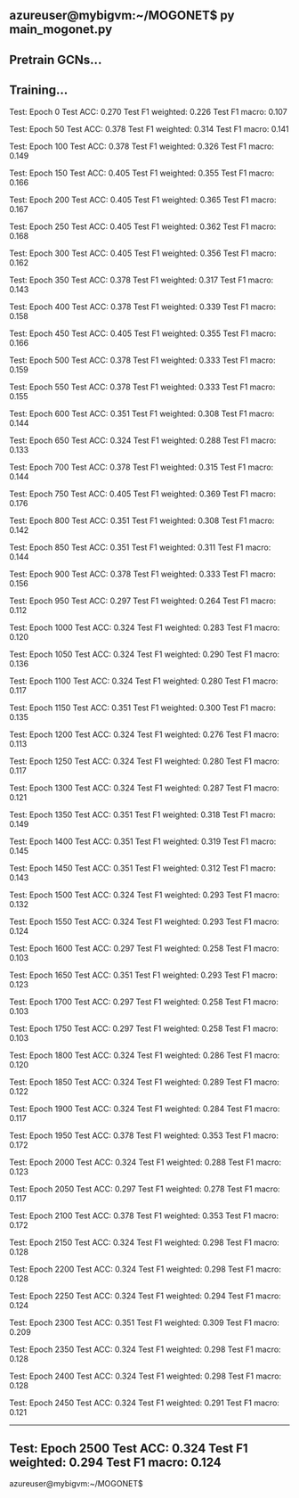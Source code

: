 azureuser@mybigvm:~/MOGONET$ py main_mogonet.py 
--
Pretrain GCNs...
--
Training...
--

Test: Epoch 0
Test ACC: 0.270
Test F1 weighted: 0.226
Test F1 macro: 0.107


Test: Epoch 50
Test ACC: 0.378
Test F1 weighted: 0.314
Test F1 macro: 0.141


Test: Epoch 100
Test ACC: 0.378
Test F1 weighted: 0.326
Test F1 macro: 0.149


Test: Epoch 150
Test ACC: 0.405
Test F1 weighted: 0.355
Test F1 macro: 0.166


Test: Epoch 200
Test ACC: 0.405
Test F1 weighted: 0.365
Test F1 macro: 0.167


Test: Epoch 250
Test ACC: 0.405
Test F1 weighted: 0.362
Test F1 macro: 0.168


Test: Epoch 300
Test ACC: 0.405
Test F1 weighted: 0.356
Test F1 macro: 0.162


Test: Epoch 350
Test ACC: 0.378
Test F1 weighted: 0.317
Test F1 macro: 0.143


Test: Epoch 400
Test ACC: 0.378
Test F1 weighted: 0.339
Test F1 macro: 0.158


Test: Epoch 450
Test ACC: 0.405
Test F1 weighted: 0.355
Test F1 macro: 0.166


Test: Epoch 500
Test ACC: 0.378
Test F1 weighted: 0.333
Test F1 macro: 0.159


Test: Epoch 550
Test ACC: 0.378
Test F1 weighted: 0.333
Test F1 macro: 0.155


Test: Epoch 600
Test ACC: 0.351
Test F1 weighted: 0.308
Test F1 macro: 0.144


Test: Epoch 650
Test ACC: 0.324
Test F1 weighted: 0.288
Test F1 macro: 0.133


Test: Epoch 700
Test ACC: 0.378
Test F1 weighted: 0.315
Test F1 macro: 0.144


Test: Epoch 750
Test ACC: 0.405
Test F1 weighted: 0.369
Test F1 macro: 0.176


Test: Epoch 800
Test ACC: 0.351
Test F1 weighted: 0.308
Test F1 macro: 0.142


Test: Epoch 850
Test ACC: 0.351
Test F1 weighted: 0.311
Test F1 macro: 0.144


Test: Epoch 900
Test ACC: 0.378
Test F1 weighted: 0.333
Test F1 macro: 0.156


Test: Epoch 950
Test ACC: 0.297
Test F1 weighted: 0.264
Test F1 macro: 0.112


Test: Epoch 1000
Test ACC: 0.324
Test F1 weighted: 0.283
Test F1 macro: 0.120


Test: Epoch 1050
Test ACC: 0.324
Test F1 weighted: 0.290
Test F1 macro: 0.136


Test: Epoch 1100
Test ACC: 0.324
Test F1 weighted: 0.280
Test F1 macro: 0.117


Test: Epoch 1150
Test ACC: 0.351
Test F1 weighted: 0.300
Test F1 macro: 0.135


Test: Epoch 1200
Test ACC: 0.324
Test F1 weighted: 0.276
Test F1 macro: 0.113


Test: Epoch 1250
Test ACC: 0.324
Test F1 weighted: 0.280
Test F1 macro: 0.117


Test: Epoch 1300
Test ACC: 0.324
Test F1 weighted: 0.287
Test F1 macro: 0.121


Test: Epoch 1350
Test ACC: 0.351
Test F1 weighted: 0.318
Test F1 macro: 0.149


Test: Epoch 1400
Test ACC: 0.351
Test F1 weighted: 0.319
Test F1 macro: 0.145


Test: Epoch 1450
Test ACC: 0.351
Test F1 weighted: 0.312
Test F1 macro: 0.143


Test: Epoch 1500
Test ACC: 0.324
Test F1 weighted: 0.293
Test F1 macro: 0.132


Test: Epoch 1550
Test ACC: 0.324
Test F1 weighted: 0.293
Test F1 macro: 0.124


Test: Epoch 1600
Test ACC: 0.297
Test F1 weighted: 0.258
Test F1 macro: 0.103


Test: Epoch 1650
Test ACC: 0.351
Test F1 weighted: 0.293
Test F1 macro: 0.123


Test: Epoch 1700
Test ACC: 0.297
Test F1 weighted: 0.258
Test F1 macro: 0.103


Test: Epoch 1750
Test ACC: 0.297
Test F1 weighted: 0.258
Test F1 macro: 0.103


Test: Epoch 1800
Test ACC: 0.324
Test F1 weighted: 0.286
Test F1 macro: 0.120


Test: Epoch 1850
Test ACC: 0.324
Test F1 weighted: 0.289
Test F1 macro: 0.122


Test: Epoch 1900
Test ACC: 0.324
Test F1 weighted: 0.284
Test F1 macro: 0.117


Test: Epoch 1950
Test ACC: 0.378
Test F1 weighted: 0.353
Test F1 macro: 0.172


Test: Epoch 2000
Test ACC: 0.324
Test F1 weighted: 0.288
Test F1 macro: 0.123


Test: Epoch 2050
Test ACC: 0.297
Test F1 weighted: 0.278
Test F1 macro: 0.117


Test: Epoch 2100
Test ACC: 0.378
Test F1 weighted: 0.353
Test F1 macro: 0.172


Test: Epoch 2150
Test ACC: 0.324
Test F1 weighted: 0.298
Test F1 macro: 0.128


Test: Epoch 2200
Test ACC: 0.324
Test F1 weighted: 0.298
Test F1 macro: 0.128


Test: Epoch 2250
Test ACC: 0.324
Test F1 weighted: 0.294
Test F1 macro: 0.124


Test: Epoch 2300
Test ACC: 0.351
Test F1 weighted: 0.309
Test F1 macro: 0.209


Test: Epoch 2350
Test ACC: 0.324
Test F1 weighted: 0.298
Test F1 macro: 0.128


Test: Epoch 2400
Test ACC: 0.324
Test F1 weighted: 0.298
Test F1 macro: 0.128


Test: Epoch 2450
Test ACC: 0.324
Test F1 weighted: 0.291
Test F1 macro: 0.121

---
Test: Epoch 2500
Test **ACC: 0.324**
Test F1 weighted: 0.294
Test F1 macro: 0.124
---
azureuser@mybigvm:~/MOGONET$ 
